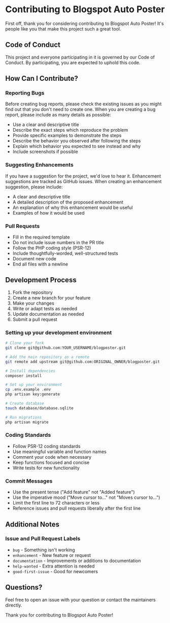 # Contributing to Blogspot Auto Poster

First off, thank you for considering contributing to Blogspot Auto Poster! It's people like you that make this project such a great tool.

## Code of Conduct

This project and everyone participating in it is governed by our Code of Conduct. By participating, you are expected to uphold this code.

## How Can I Contribute?

### Reporting Bugs

Before creating bug reports, please check the existing issues as you might find out that you don't need to create one. When you are creating a bug report, please include as many details as possible:

* Use a clear and descriptive title
* Describe the exact steps which reproduce the problem
* Provide specific examples to demonstrate the steps
* Describe the behavior you observed after following the steps
* Explain which behavior you expected to see instead and why
* Include screenshots if possible

### Suggesting Enhancements

If you have a suggestion for the project, we'd love to hear it. Enhancement suggestions are tracked as GitHub issues. When creating an enhancement suggestion, please include:

* A clear and descriptive title
* A detailed description of the proposed enhancement
* An explanation of why this enhancement would be useful
* Examples of how it would be used

### Pull Requests

* Fill in the required template
* Do not include issue numbers in the PR title
* Follow the PHP coding style (PSR-12)
* Include thoughtfully-worded, well-structured tests
* Document new code
* End all files with a newline

## Development Process

1. Fork the repository
2. Create a new branch for your feature
3. Make your changes
4. Write or adapt tests as needed
5. Update documentation as needed
6. Submit a pull request

### Setting up your development environment

```bash
# Clone your fork
git clone git@github.com:YOUR_USERNAME/blogposter.git

# Add the main repository as a remote
git remote add upstream git@github.com:ORIGINAL_OWNER/blogposter.git

# Install dependencies
composer install

# Set up your environment
cp .env.example .env
php artisan key:generate

# Create database
touch database/database.sqlite

# Run migrations
php artisan migrate
```

### Coding Standards

* Follow PSR-12 coding standards
* Use meaningful variable and function names
* Comment your code when necessary
* Keep functions focused and concise
* Write tests for new functionality

### Commit Messages

* Use the present tense ("Add feature" not "Added feature")
* Use the imperative mood ("Move cursor to..." not "Moves cursor to...")
* Limit the first line to 72 characters or less
* Reference issues and pull requests liberally after the first line

## Additional Notes

### Issue and Pull Request Labels

* `bug` - Something isn't working
* `enhancement` - New feature or request
* `documentation` - Improvements or additions to documentation
* `help-wanted` - Extra attention is needed
* `good-first-issue` - Good for newcomers

## Questions?

Feel free to open an issue with your question or contact the maintainers directly.

Thank you for contributing to Blogspot Auto Poster!
